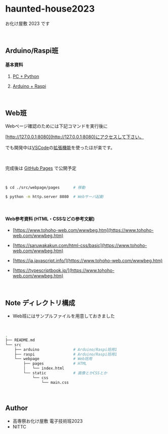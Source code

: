 # haunted-house2023
お化け屋敷 2023 です

<br>





## Arduino/Raspi班

#### 基本資料

1. [PC + Python](https://knock-down-python.stradty.com/)

2. [Arduino + Raspi](https://arduinobook.stradty.com/accounts/)

<br>

## Web班

Webページ確認のためには下記コマンドを実行後に

[http://127.0.0.1:8080](http://127.0.0.1:8080)にアクセスして下さい。

でも開発中は[VSCode](https://code.visualstudio.com/docs/languages/html)の[拡張機能](https://webdesign-trends.net/entry/14461)を使ったほが楽です。

<br>

完成後は [GitHub Pages](https://docs.github.com/ja/pages/getting-started-with-github-pages/about-github-pages) で公開予定


<br>

```bash
$ cd ./src/webpage/pages      # 移動

$ python -m http.server 8080  # Webサーバ起動

```

<br>

#### Web参考資料 (HTML・CSSなどの参考文献)

- [https://www.tohoho-web.com/wwwbeg.htm](https://www.tohoho-web.com/wwwbeg.htm)

- [https://saruwakakun.com/html-css/basic](https://www.tohoho-web.com/wwwbeg.htm)

- [https://ja.javascript.info/](https://www.tohoho-web.com/wwwbeg.htm)

- [https://typescriptbook.jp/](https://www.tohoho-web.com/wwwbeg.htm)

<br>

## Note ディレクトリ構成

- Web班にはサンプルファイルを用意しておきました

<br>

```bash
.
├── README.md
└── src
    ├── arduino               # Arduino/Raspi班用1
    ├── raspi                 # Arduino/Raspi班用1
    └── webpage               # Web班用
        ├── pages             # HTML
        │   └── index.html
        └── static            # 画像とかCSSとか
            └── css
                └── main.css

```

<br>

## Author


* 高専祭お化け屋敷 電子技術班2023
* NITTC
